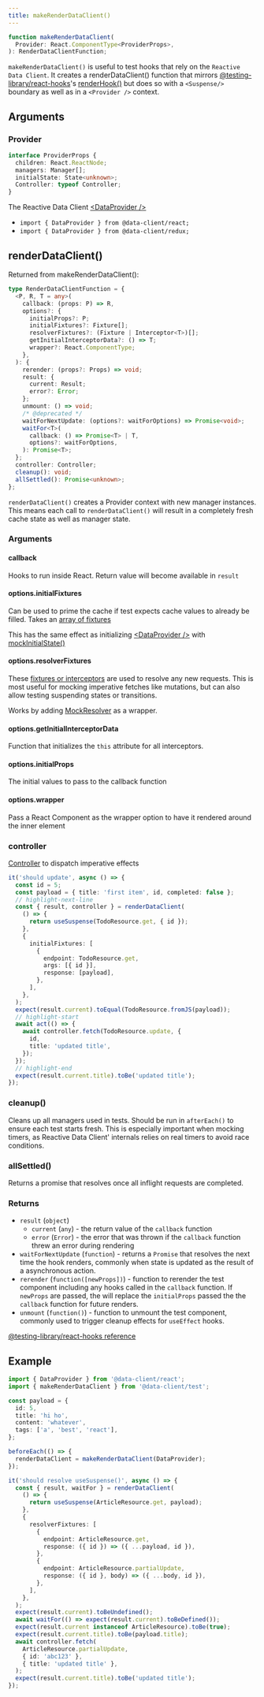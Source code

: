 ```yaml
---
title: makeRenderDataClient()
---
```


```typescript
function makeRenderDataClient(
  Provider: React.ComponentType<ProviderProps>,
): RenderDataClientFunction;
```

`makeRenderDataClient()` is useful to test hooks that rely on the `Reactive Data Client`. It creates a renderDataClient()
function that mirrors [@testing-library/react-hooks](https://github.com/testing-library/react-hooks-testing-library)'s [renderHook()](https://react-hooks-testing-library.com/reference/api#renderhook-options) but does so with a `<Suspense/>` boundary
as well as in a `<Provider />` context.

## Arguments

### Provider

```typescript
interface ProviderProps {
  children: React.ReactNode;
  managers: Manager[];
  initialState: State<unknown>;
  Controller: typeof Controller;
}
```

The Reactive Data Client [&lt;DataProvider /&gt;](./DataProvider.md)

- `import { DataProvider } from @data-client/react;`
- `import { DataProvider } from @data-client/redux;`

## renderDataClient()

Returned from makeRenderDataClient():

```typescript
type RenderDataClientFunction = {
  <P, R, T = any>(
    callback: (props: P) => R,
    options?: {
      initialProps?: P;
      initialFixtures?: Fixture[];
      resolverFixtures?: (Fixture | Interceptor<T>)[];
      getInitialInterceptorData?: () => T;
      wrapper?: React.ComponentType;
    },
  ): {
    rerender: (props?: Props) => void;
    result: {
      current: Result;
      error?: Error;
    };
    unmount: () => void;
    /* @deprecated */
    waitForNextUpdate: (options?: waitForOptions) => Promise<void>;
    waitFor<T>(
      callback: () => Promise<T> | T,
      options?: waitForOptions,
    ): Promise<T>;
  };
  controller: Controller;
  cleanup(): void;
  allSettled(): Promise<unknown>;
};
```

`renderDataClient()` creates a Provider context with new manager instances. This means each call
to `renderDataClient()` will result in a completely fresh cache state as well as manager state.

### Arguments

#### callback

Hooks to run inside React. Return value will become available in `result`

#### options.initialFixtures

Can be used to prime the cache if test expects cache values to already be filled. Takes an
[array of fixtures](./Fixtures.md)

This has the same effect as initializing [&lt;DataProvider /\>](../api/DataProvider) with [mockInitialState()](../api/mockInitialState)

#### options.resolverFixtures

These [fixtures or interceptors](./Fixtures.md) are used to resolve any new requests. This is most useful for mocking imperative fetches like mutations, but can also allow testing suspending states or transitions.

Works by adding [MockResolver](../api/MockResolver.md) as a wrapper.

#### options.getInitialInterceptorData

Function that initializes the `this` attribute for all interceptors.

#### options.initialProps

The initial values to pass to the callback function

#### options.wrapper

Pass a React Component as the wrapper option to have it rendered around the inner element

### controller

[Controller](./Controller.md) to dispatch imperative effects

```ts
it('should update', async () => {
  const id = 5;
  const payload = { title: 'first item', id, completed: false };
  // highlight-next-line
  const { result, controller } = renderDataClient(
    () => {
      return useSuspense(TodoResource.get, { id });
    },
    {
      initialFixtures: [
        {
          endpoint: TodoResource.get,
          args: [{ id }],
          response: [payload],
        },
      ],
    },
  );
  expect(result.current).toEqual(TodoResource.fromJS(payload));
  // highlight-start
  await act(() => {
    await controller.fetch(TodoResource.update, {
      id,
      title: 'updated title',
    });
  });
  // highlight-end
  expect(result.current.title).toBe('updated title');
});
```

### cleanup()

Cleans up all managers used in tests. Should be run in `afterEach()` to ensure each test starts fresh.
This is especially important when mocking timers, as Reactive Data Client' internals relies on real timers to
avoid race conditions.

### allSettled()

Returns a promise that resolves once all inflight requests are completed.

### Returns

- `result` (`object`)
  - `current` (`any`) - the return value of the `callback` function
  - `error` (`Error`) - the error that was thrown if the `callback` function threw an error during rendering
- `waitForNextUpdate` (`function`) - returns a `Promise` that resolves the next time the hook renders, commonly when state is updated as the result of a asynchronous action.
- `rerender` (`function([newProps])`) - function to rerender the test component including any hooks called in the `callback` function. If `newProps` are passed, the will replace the `initialProps` passed the the `callback` function for future renders.
- `unmount` (`function()`) - function to unmount the test component, commonly used to trigger cleanup effects for `useEffect` hooks.

[@testing-library/react-hooks reference](https://react-hooks-testing-library.com/reference/api#renderhook-result)

## Example

```typescript
import { DataProvider } from '@data-client/react';
import { makeRenderDataClient } from '@data-client/test';

const payload = {
  id: 5,
  title: 'hi ho',
  content: 'whatever',
  tags: ['a', 'best', 'react'],
};

beforeEach(() => {
  renderDataClient = makeRenderDataClient(DataProvider);
});

it('should resolve useSuspense()', async () => {
  const { result, waitFor } = renderDataClient(
    () => {
      return useSuspense(ArticleResource.get, payload);
    },
    {
      resolverFixtures: [
        {
          endpoint: ArticleResource.get,
          response: ({ id }) => ({ ...payload, id }),
        },
        {
          endpoint: ArticleResource.partialUpdate,
          response: ({ id }, body) => ({ ...body, id }),
        },
      ],
    },
  );
  expect(result.current).toBeUndefined();
  await waitFor(() => expect(result.current).toBeDefined());
  expect(result.current instanceof ArticleResource).toBe(true);
  expect(result.current.title).toBe(payload.title);
  await controller.fetch(
    ArticleResource.partialUpdate,
    { id: 'abc123' },
    { title: 'updated title' },
  );
  expect(result.current.title).toBe('updated title');
});
```
